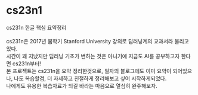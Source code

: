 # cs23n1
cs231n 한글 핵심 요약정리<br/><br/>
cs231n은 2017년 봄학기 Stanford University 강의로 딥러닝계의 교과서라 불리고 있다. <br/>
시간이 꽤 지났지만 딥러닝 기초가 변하는 것은 아니기에 지금도 AI를 공부하고자 한다면 cs231n부터!<br/>
본 프로젝트는 cs231n을 요약 정리한것으로, 필자의 블로그에도 이미 요약이 되어있으나, 나도 복습할겸, 더 자세하고 친절하게 정리해보고 싶어 시작하게되었다. <br/>
나에게도 유용한 복습자료가 되길 바라는 마음으로 열심히 완주해보자. <br/>

